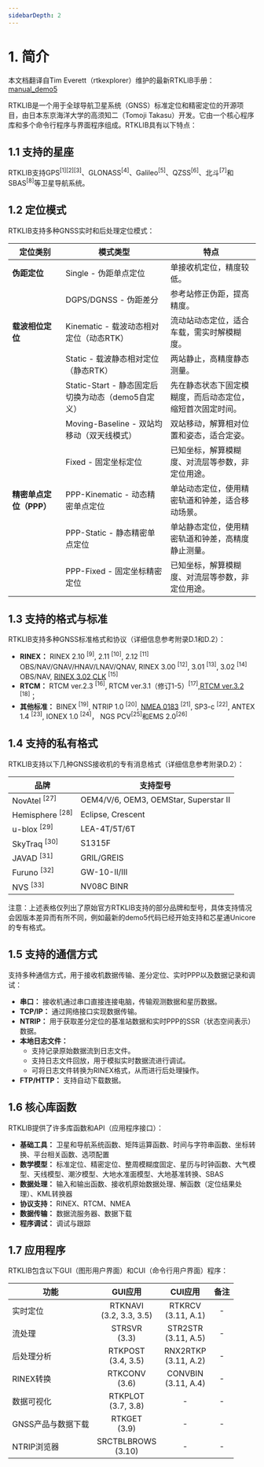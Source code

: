 ```yaml
---
sidebarDepth: 2
---
```


# 1. 简介

本文档翻译自Tim Everett（rtkexplorer）维护的最新RTKLIB手册：[manual_demo5](https://rtkexplorer.com/pdfs/manual_demo5.pdf)

RTKLIB是一个用于全球导航卫星系统（GNSS）标准定位和精密定位的开源项目，由日本东京海洋大学的高须知二（Tomoji Takasu）开发。它由一个核心程序库和多个命令行程序与界面程序组成。RTKLIB具有以下特点：

## 1.1 支持的星座

RTKLIB支持GPS<sup>[1][2][3]</sup>、GLONASS<sup>[4]</sup>、Galileo<sup>[5]</sup>、QZSS<sup>[6]</sup>、北斗<sup>[7]</sup>和SBAS<sup>[8]</sup>等卫星导航系统。

## 1.2 定位模式

RTKLIB支持多种GNSS实时和后处理定位模式：

| 定位类别             | 模式类型                              | 特点                                                                 |
|----------------------|--------------------------------------------|----------------------------------------------------------------------|
| **伪距定位**         | Single - 伪距单点定位                      | 单接收机定位，精度较低。                                             |
|                      | DGPS/DGNSS - 伪距差分                     | 参考站修正伪距，提高精度。                                           |
| **载波相位定位**     | Kinematic - 载波动态相对定位（动态RTK）    | 流动站动态定位，适合车载，需实时解模糊度。                           |
|                      | Static - 载波静态相对定位（静态RTK）       | 两站静止，高精度静态测量。                       |
|                      | Static-Start - 静态固定后切换为动态（demo5自定义） | 先在静态状态下固定模糊度，而后动态定位，缩短首次固定时间。 |
|                      | Moving-Baseline - 双站均移动（双天线模式） | 双站移动，解算相对位置和姿态，适合定姿。                             |
|                      | Fixed - 固定坐标定位                       | 已知坐标，解算模糊度、对流层等参数，非定位用途。                     |
| **精密单点定位（PPP）** | PPP-Kinematic - 动态精密单点定位           | 单站动态定位，使用精密轨道和钟差，适合移动场景。                       |
|                      | PPP-Static - 静态精密单点定位              | 单站静态定位，使用精密轨道和钟差，高精度静止测量。                         |
|                      | PPP-Fixed - 固定坐标精密定位               | 已知坐标，解算模糊度、对流层等参数，非定位用途。                     |

## 1.3 支持的格式与标准

RTKLIB支持多种GNSS标准格式和协议（详细信息参考附录D.1和D.2）：
   
- **RINEX：** RINEX 2.10 <sup>[9]</sup>, 2.11 <sup>[10]</sup>, 2.12 <sup>[11]</sup> OBS/NAV/GNAV/HNAV/LNAV/QNAV, RINEX 3.00 <sup>[12]</sup>, 3.01 <sup>[13]</sup>, 3.02 <sup>[14]</sup> OBS/NAV, <u>RINEX 3.02 CLK</u> <sup>[15]</sup>
- **RTCM：** RTCM ver.2.3 <sup>[16]</sup>, RTCM ver.3.1（修订1-5）<sup>[17]</sup>,<u>RTCM ver.3.2</u> <sup>[18]</sup>；
- **其他标准：** BINEX <sup>[19]</sup>, NTRIP 1.0 <sup>[20]</sup>, <u>NMEA 0183</u> <sup>[21]</sup>, SP3-c <sup>[22]</sup>, ANTEX 1.4 <sup>[23]</sup>, IONEX 1.0 <sup>[24]</sup>， NGS PCV<sup>[25]</sup>和EMS 2.0<sup>[26]</sup>

## 1.4 支持的私有格式

RTKLIB支持以下几种GNSS接收机的专有消息格式（详细信息参考附录D.2）：

| **品牌**     | **支持型号**                              |
| ---------- | ------------------------------------- |
| NovAtel <sup>[27]</sup>    | OEM4/V/6, OEM3, OEMStar, Superstar II |
| Hemisphere <sup>[28]</sup> | Eclipse, Crescent                     |
| u-blox <sup>[29]</sup>     | LEA-4T/5T/6T                          |
| SkyTraq <sup>[30]</sup>    | S1315F                                |
| JAVAD <sup>[31]</sup>      | GRIL/GREIS                            |
| Furuno <sup>[32]</sup>     | GW-10-II/III                          |
| NVS <sup>[33]</sup>        | NV08C BINR                            |

注意：上述表格仅列出了原始官方RTKLIB支持的部分品牌和型号，具体支持情况会因版本差异而有所不同，例如最新的demo5代码已经开始支持和芯星通Unicore的专有格式。

## 1.5 支持的通信方式
   
支持多种通信方式，用于接收机数据传输、差分定位、实时PPP以及数据记录和调试：
- **串口：** 接收机通过串口直接连接电脑，传输观测数据和星历数据。
- **TCP/IP：** 通过网络接口实现数据传输。
- **NTRIP：** 用于获取差分定位的基准站数据和实时PPP的SSR（状态空间表示）数据。
- **本地日志文件：**
  - 支持记录原始数据流到日志文件。
  - 支持日志文件回放，用于模拟实时数据流进行调试。
  - 可将日志文件转换为RINEX格式，从而进行后处理操作。
- **FTP/HTTP：** 支持自动下载数据。

## 1.6 核心库函数

RTKLIB提供了许多库函数和API（应用程序接口）：
   
- **基础工具：** 卫星和导航系统函数、矩阵运算函数、时间与字符串函数、坐标转换、平台相关函数、选项配置
- **数学模型：** 标准定位、精密定位、整周模糊度固定、星历与时钟函数、大气模型、天线模型、潮汐模型、大地水准面模型、大地基准转换、SBAS
- **数据处理：** 输入和输出函数、接收机原始数据处理、解函数（定位结果处理）、KML转换器
- **协议支持：** RINEX、RTCM、NMEA
- **数据传输：** 数据流服务器、数据下载
- **程序调试：** 调试与跟踪

## 1.7 应用程序

RTKLIB包含以下GUI（图形用户界面）和CUI（命令行用户界面）程序：
<table style="text-align: center;">
 <thead>
    <tr>
      <th>功能</th>
      <th>GUI应用</th>
      <th>CUI应用</th>
      <th>备注</th>
    </tr>
 </thead>
 <tbody>
    <tr>
      <td style="text-align: left;">实时定位</td>
      <td>RTKNAVI<br>(3.2, 3.3, 3.5)</td>
      <td>RTKRCV<br>(3.11, A.1)</td>
      <td>-</td>
    </tr>
    <tr>
      <td style="text-align: left;">流处理</td>
      <td>STRSVR<br>(3.3)</td>
      <td>STR2STR<br>(3.11, A.5)</td>
      <td>-</td>
    </tr>
    <tr>
      <td style="text-align: left;">后处理分析</td>
      <td>RTKPOST<br>(3.4, 3.5)</td>
      <td>RNX2RTKP<br>(3.11, A.2)</td>
      <td>-</td>
    </tr>
    <tr>
      <td style="text-align: left;">RINEX转换</td>
      <td>RTKCONV<br>(3.6)</td>
      <td>CONVBIN<br>(3.11, A.4)</td>
      <td>-</td>
    </tr>
    <tr>
      <td style="text-align: left;">数据可视化</td>
      <td>RTKPLOT<br>(3.7, 3.8)</td>
      <td>-</td>
      <td>-</td>
    </tr>
    <tr>
      <td style="text-align: left;">GNSS产品与数据下载</td>
      <td>RTKGET<br>(3.9)</td>
      <td>-</td>
      <td>-</td>
    </tr>
    <tr>
      <td style="text-align: left;">NTRIP浏览器</td>
      <td>SRCTBLBROWS<br>(3.10)</td>
      <td>-</td>
      <td>-</td>
    </tr>
 </tbody>
</table>
